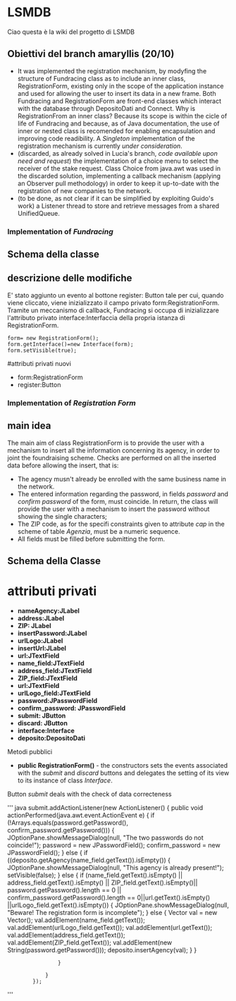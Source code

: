 ﻿# LSMDB
Ciao questa è la wiki del progetto di LSMDB

## Obiettivi del branch amaryllis (20/10)
- It was implemented the registration mechanism, by modyfing the structure of Fundracing class as to include an inner class, RegistrationForm, existing only in the scope of the application instance and used for allowing the user to insert its data in a new frame. Both Fundracing and RegistrationForm are front-end classes which interact with the database through DepositoDati and Connect.
Why is RegistrationFrom an inner class? Because its scope is within the cicle of life of Fundracing and because, as of Java documentation, the use of inner or nested class is recomended for enabling encapsulation and improving code readibility. A *Singleton* implementation of the registration mechanism is currently _under consideration_.
- (discarded, as already solved in Lucia's branch, _code available upon need and request_) the implementation of a choice menu to select the receiver of the stake request. Class Choice from java.awt was used in the discarded solution, implementing a callback mechanism (applying an Observer pull methodology) in order to keep it up-to-date with the registration of new companies to the network.
- (to be done, as not clear if it can be simplified by exploiting Guido's work) a Listener thread to store and retrieve messages from a shared UnifiedQueue<String>.

### Implementation of _Fundracing_

## Schema della classe

## descrizione delle modifiche
E' stato aggiunto un evento al bottone register: Button tale per cui, quando viene cliccato, viene inizializzato il campo privato form:RegistrationForm. Tramite un meccanismo di callback, Fundracing si occupa di inizializzare l'attributo privato interface:Interfaccia della propria istanza di RegistrationForm.

```
form= new RegistrationForm();
form.getInterface()=new Interface(form);
form.setVisible(true);
```
#attributi privati nuovi
- form:RegistrationForm
- register:Button


### Implementation of _Registration Form_
## main idea
The main aim of class RegistrationForm is to provide the user with a mechanism to insert all the information concerning its agency, in order to joint the foundraising scheme. Checks are performed on all the inserted data before allowing the insert, that is:


- The agency musn't already be enrolled with the same business name in the network.
- The entered information regarding the password, in fields _password_ and _confirm password_ of the form, must coincide. In return, the class will provide the user with a mechanism to insert the password without showing the single characters;
- The ZIP code, as for the specifi constraints given to attribute _cap_ in the scheme of table _Agenzia_, must be a numeric sequence.
- All fields must be filled before submitting the form.


## Schema della Classe

# attributi privati


- **nameAgency:JLabel**
- **address:JLabel**
- **ZIP: JLabel**
- **insertPassword:JLabel**
- **urlLogo:JLabel**
- **insertUrl:JLabel**
- **url:JTextField**
- **name_field:JTextField**
- **address_field:JTextField**
- **ZIP_field:JTextField**
- **url:JTextField**
- **urlLogo_field:JTextField**
- **password:JPasswordField**
- **confirm_password: JPasswordField**
- **submit: JButton**
- **discard: JButton**
- **interface:Interface**
- **deposito:DepositoDati**

Metodi pubblici

-  **public RegistrationForm()** - the constructors sets the events associated with the _submit_ and _discard_ buttons and delegates the setting of its view to its instance of class _Interface_. 

Button _submit_ deals with the check of data correcteness


''' java
submit.addActionListener(new ActionListener() {
                public void actionPerformed(java.awt.event.ActionEvent e) {
                    if (!Arrays.equals(password.getPassword(), confirm_password.getPassword())) {
                        JOptionPane.showMessageDialog(null, "The two passwords do not coincide!");
                        password = new JPasswordField();
                        confirm_password = new JPasswordField();
                    } 
                    else {
                        if ((deposito.getAgency(name_field.getText()).isEmpty()) {
                            JOptionPane.showMessageDialog(null, "This agency is already present!");
                            setVisible(false);
                        } else {
                            if (name_field.getText().isEmpty() || address_field.getText().isEmpty() || ZIP_field.getText().isEmpty()|| password.getPassword().length == 0 || confirm_password.getPassword().length == 0||url.getText().isEmpty() ||urlLogo_field.getText().isEmpty()) {
                                JOptionPane.showMessageDialog(null, "Beware! The registration form is incomplete");
                            } else {
                                Vector<String> val = new Vector<String>();
                                val.addElement(name_field.getText());
                                val.addElement(urlLogo_field.getText());
                                val.addElement(url.getText());
                                val.addElement(address_field.getText());
                                val.addElement(ZIP_field.getText());
                                val.addElement(new String(password.getPassword()));
                                deposito.insertAgency(val);
                            }
                        }

                    }

                }
            });
 '''





 
 
 
 




